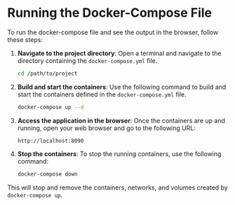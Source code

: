 # Running the Docker-Compose File

To run the docker-compose file and see the output in the browser, follow these steps:

1. **Navigate to the project directory**:
   Open a terminal and navigate to the directory containing the `docker-compose.yml` file.

   ```sh
   cd /path/to/project
   ```

2. **Build and start the containers**:
   Use the following command to build and start the containers defined in the `docker-compose.yml` file.

   ```sh
   docker-compose up --d
   ```

3. **Access the application in the browser**:
   Once the containers are up and running, open your web browser and go to the following URL:

   ```
   http://localhost:8090
   ```

4. **Stop the containers**:
   To stop the running containers, use the following command:

   ```sh
   docker-compose down
   ```

This will stop and remove the containers, networks, and volumes created by `docker-compose up`.

